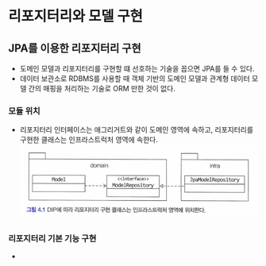 # 리포지터리와 모델 구현

## JPA를 이용한 리포지터리 구현
* 도메인 모델과 리포지터리를 구현할 떄 선호하는 기술을 꼽으면 JPA를 들 수 있다.
* 데이터 보관소로 RDBMS를 사용할 때 객체 기반의 도메인 모델과 관계형 데이터 모델 간의 매핑을 처리하는 기술로 ORM 만한 것이 없다.

### 모듈 위치
* 리포지터리 인터페이스는 애그리거트와 같이 도메인 영역에 속하고, 리포지터리를 구현한 클래스는 인프라스트럭처 영역에 속한다.
<br/><img src="./그림 4.1.png">

### 리포지터리 기본 기능 구현
* 